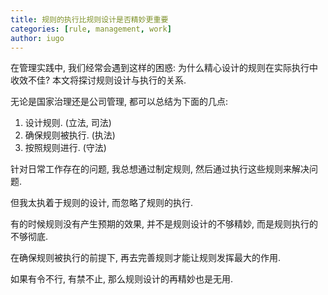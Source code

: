 ```yaml
---
title: 规则的执行比规则设计是否精妙更重要
categories: [rule, management, work]
author: iugo
---
```


在管理实践中, 我们经常会遇到这样的困惑: 为什么精心设计的规则在实际执行中收效不佳?
本文将探讨规则设计与执行的关系.

无论是国家治理还是公司管理, 都可以总结为下面的几点:

1. 设计规则. (立法, 司法)
2. 确保规则被执行. (执法)
3. 按照规则进行. (守法)

针对日常工作存在的问题, 我总想通过制定规则, 然后通过执行这些规则来解决问题.

但我太执着于规则的设计, 而忽略了规则的执行.

有的时候规则没有产生预期的效果, 并不是规则设计的不够精妙, 而是规则执行的不够彻底.

在确保规则被执行的前提下, 再去完善规则才能让规则发挥最大的作用.

如果有令不行, 有禁不止, 那么规则设计的再精妙也是无用.
